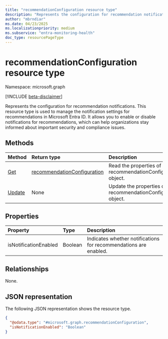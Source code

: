 ```yaml
---
title: "recommendationConfiguration resource type"
description: "Represents the configuration for recommendation notifications."
author: "mbrndiar"
ms.date: 04/23/2025
ms.localizationpriority: medium
ms.subservice: "entra-monitoring-health"
doc_type: resourcePageType
---
```


# recommendationConfiguration resource type

Namespace: microsoft.graph

[!INCLUDE [beta-disclaimer](../../includes/beta-disclaimer.md)]

Represents the configuration for recommendation notifications. This resource type is used to manage the notification settings for recommendations in Microsoft Entra ID.
It allows you to enable or disable notifications for recommendations, which can help organizations stay informed about important security and compliance issues.

## Methods

|Method|Return type|Description|
|:---|:---|:---|
|[Get](../api/recommendationconfiguration-get.md)|[recommendationConfiguration](../resources/recommendationconfiguration.md)|Read the properties of a recommendationConfiguration object.|
|[Update](../api/recommendationconfiguration-update.md)|None|Update the properties of a recommendationConfiguration object.|

## Properties

|Property|Type|Description|
|:---|:---|:---|
|isNotificationEnabled|Boolean|Indicates whether notifications for recommendations are enabled.|

## Relationships

None.

## JSON representation

The following JSON representation shows the resource type.
<!-- {
  "blockType": "resource",
  "keyProperty": "id",
  "@odata.type": "microsoft.graph.recommendationConfiguration",
  "baseType": "microsoft.graph.entity",
  "openType": false
}
-->
``` json
{
  "@odata.type": "#microsoft.graph.recommendationConfiguration",
  "isNotificationEnabled": "Boolean"
}
```
